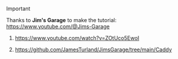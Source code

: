 > [!IMPORTANT]
> Thanks to **Jim's Garage** to make the tutorial: https://www.youtube.com/@Jims-Garage

1. https://www.youtube.com/watch?v=ZOtUco5EwoI

2. https://github.com/JamesTurland/JimsGarage/tree/main/Caddy